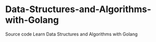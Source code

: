 # Data-Structures-and-Algorithms-with-Golang
Source code Learn Data Structures and Algorithms with Golang
